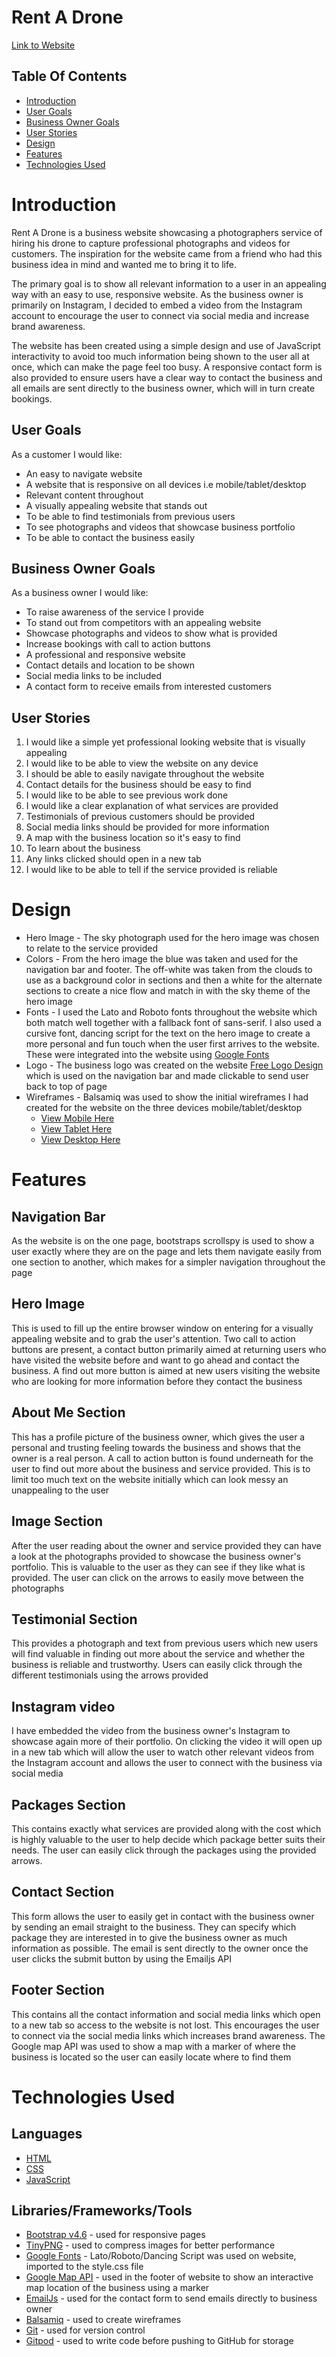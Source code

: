 # Rent A Drone

[Link to Website](https://rcass172.github.io/rent-a-drone/)

## **Table Of Contents**
 - [Introduction](#introduction)
 - [User Goals](#user-goals)
 - [Business Owner Goals](#business-owner-goals)
 - [User Stories](#user-stories)
 - [Design](#design)
 - [Features](#features)
 - [Technologies Used](#technologies-used)

# **Introduction**

Rent A Drone is a business website showcasing a photographers service of hiring his drone to capture professional photographs and videos for customers. The inspiration for the website came from a friend who had this business idea in mind and wanted me to bring it to life.

The primary goal is to show all relevant information to a user in an appealing way with an easy to use, responsive website. As the business owner is primarily on Instagram, I decided to embed a video from the Instagram account to encourage the user to connect via social media and increase brand awareness.

The website has been created using a simple design and use of JavaScript interactivity to avoid too much information being shown to the user all at once, which can make the page feel too busy. A responsive contact form is also provided to ensure users have a clear way to contact the business and all emails are sent directly to the business owner, which will in turn create bookings.

## **User Goals**

As a customer I would like:

* An easy to navigate website
* A website that is responsive on all devices i.e mobile/tablet/desktop
* Relevant content throughout 
* A visually appealing website that stands out
* To be able to find testimonials from previous users 
* To see photographs and videos that showcase business portfolio
* To be able to contact the business easily

## **Business Owner Goals**

As a business owner I would like:

* To raise awareness of the service I provide
* To stand out from competitors with an appealing website
* Showcase photographs and videos to show what is provided
* Increase bookings with call to action buttons 
* A professional and responsive website
* Contact details and location to be shown
* Social media links to be included
* A contact form to receive emails from interested customers

## **User Stories**

1. I would like a simple yet professional looking website that is visually appealing
2. I would like to be able to view the website on any device
3. I should be able to easily navigate throughout the website 
4. Contact details for the business should be easy to find
5. I would like to be able to see previous work done
6. I would like a clear explanation of what services are provided
7. Testimonials of previous customers should be provided
8. Social media links should be provided for more information
9. A map with the business location so it's easy to find
10. To learn about the business
11. Any links clicked should open in a new tab
12. I would like to be able to tell if the service provided is reliable

# **Design**

* Hero Image - The sky photograph used for the hero image was chosen to relate to the service provided
* Colors - From the hero image the blue was taken and used for the navigation bar and footer. The off-white was taken from the clouds to use as a background color in sections and then a white for the alternate sections to create a nice flow and match in with the sky theme of the hero image
* Fonts - I used the Lato and Roboto fonts throughout the website which both match well together with a fallback font of sans-serif. I also used a cursive font, dancing script for the text on the hero image to create a more personal and fun touch when the user first arrives to the website. These were integrated into the website using [Google Fonts](https://fonts.google.com/)
* Logo - The business logo was created on the website [Free Logo Design](https://www.freelogodesign.org/) which is used on the navigation bar and made clickable to send user back to top of page
* Wireframes - Balsamiq was used to show the initial wireframes I had created for the website on the three devices mobile/tablet/desktop 
  * [View Mobile Here](https://github.com/RCass172/rent-a-drone/blob/master/assets/wireframes/wireframeMobile.png)
  * [View Tablet Here](https://github.com/RCass172/rent-a-drone/blob/master/assets/wireframes/wireframeTablet.png)
  * [View Desktop Here](https://github.com/RCass172/rent-a-drone/blob/master/assets/wireframes/wireframeDesktop.png)

# **Features**

## Navigation Bar

As the website is on the one page, bootstraps scrollspy is used to show a user exactly where they are on the page and lets them navigate easily from one section to another, which makes for a simpler navigation throughout the page

## Hero Image

This is used to fill up the entire browser window on entering for a visually appealing website and to grab the user's attention. Two call to action buttons are present, a contact button primarily aimed at returning users who have visited the website before and want to go ahead and contact the business. A find out more button is aimed at new users visiting the website who are looking for more information before they contact the business

## About Me Section

This has a profile picture of the business owner, which gives the user a personal and trusting feeling towards the business and shows that the owner is a real person. A call to action button is found underneath for the user to find out more about the business and service provided. This is to limit too much text on the website initially which can look messy an unappealing to the user

## Image Section

After the user reading about the owner and service provided they can have a look at the photographs provided to showcase the business owner's portfolio. This is valuable to the user as they can see if they like what is provided. The user can click on the arrows to easily move between the photographs

## Testimonial Section

This provides a photograph and text from previous users which new users will find valuable in finding out more about the service and whether the business is reliable and trustworthy. Users can easily click through the different testimonials using the arrows provided

## Instagram video 

I have embedded the video from the business owner's Instagram to showcase again more of their portfolio. On clicking the video it will open up in a new tab which will allow the user to watch other relevant videos from the Instagram account and allows the user to connect with the business via social media

## Packages Section

This contains exactly what services are provided along with the cost which is highly valuable to the user to help decide which package better suits their needs. The user can easily click through the packages using the provided arrows.

## Contact Section

This form allows the user to easily get in contact with the business owner by sending an email straight to the business. They can specify which package they are interested in to give the business owner as much information as possible. The email is sent directly to the owner once the user clicks the submit button by using the Emailjs API 

## Footer Section

This contains all the contact information and social media links which open to a new tab so access to the website is not lost. This encourages the user to connect via the social media links which increases brand awareness. The Google map API was used to show a map with a marker of where the business is located so the user can easily locate where to find them

# **Technologies Used**

## Languages

* [HTML](https://en.wikipedia.org/wiki/HTML)
* [CSS](https://en.wikipedia.org/wiki/CSS)
* [JavaScript](https://en.wikipedia.org/wiki/JavaScript)

## Libraries/Frameworks/Tools

* [Bootstrap v4.6](https://getbootstrap.com/docs/4.6/getting-started/introduction/) - used for responsive pages  
* [TinyPNG](https://tinypng.com/) - used to compress images for better performance
* [Google Fonts](https://fonts.google.com/) - Lato/Roboto/Dancing Script was used on website, imported to the style.css file
* [Google Map API](https://developers.google.com/maps/documentation/javascript/overview) - used in the footer of website to show an interactive map location of the business using a marker
* [EmailJs](https://www.emailjs.com/) - used for the contact form to send emails directly to business owner
* [Balsamiq](https://balsamiq.com/) - used to create wireframes
* [Git](https://git-scm.com/) - used for version control
* [Gitpod](https://www.gitpod.io/) - used to write code before pushing to GitHub for storage